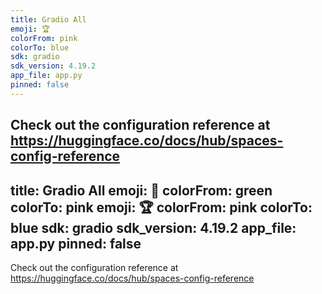 ```yaml
---
title: Gradio All
emoji: 🏆
colorFrom: pink
colorTo: blue
sdk: gradio
sdk_version: 4.19.2
app_file: app.py
pinned: false
---
```


Check out the configuration reference at https://huggingface.co/docs/hub/spaces-config-reference
---
title: Gradio All
emoji: 👀
colorFrom: green
colorTo: pink
emoji: 🏆
colorFrom: pink
colorTo: blue
sdk: gradio
sdk_version: 4.19.2
app_file: app.py
pinned: false
---

Check out the configuration reference at https://huggingface.co/docs/hub/spaces-config-reference
